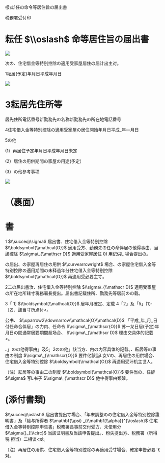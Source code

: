 樣式1任の命令等居住旨の届出書

税務署受付印

# 耘任 $\\oslash$ 命等居住旨の届出書

![](https://www.nta.go.jp/tmp/8742a74f-55ec-466c-b2fa-4014030dd657/images/a00b9f81c8ac9f40d00db8f93c7d01d51622074a823d020e47ef0c74f81d028a.jpg)

次の、住宅借金等特别控除の適用受家屋居住の届计出主对。

1耘居(予定)年月日平成年月日

![](https://www.nta.go.jp/tmp/8742a74f-55ec-466c-b2fa-4014030dd657/images/bef9cc94cd06e2752d9bf950f07d91a93edf2c6c38c8defe569c46671036e2f7.jpg)

# 3耘居先住所等

居先住所電話番号新勤務先の名称新勤務先の所在地電話番号

4住宅借入金等特别控除の適用受家屋の居住開始年月日平成\_年—月日

5の他

(1）再居住予定年月日平成年月日未定

(2）居住の用供期間の家屋の用途(予定）

(3）の他参考事项

![](https://www.nta.go.jp/tmp/8742a74f-55ec-466c-b2fa-4014030dd657/images/f5315b91e7c2ffca482d63a04dc29baa08db886d2783112b370133a266482b17.jpg)

# （裹面）

# 書

1 $\\succeq\\sigma$ 届出書、住宅借入金等特别控除 $\\boldsymbol{\\mathcal{O}}$ 適用受方、勤務先の任の命伴居の他得事由、当該控除 $\\sigma\_{\\mathscr D}$ 適用受家屋居住 $0)$ 用记供L 場合提出の。

の届出、の家屋再居住の用供 $\\curvearrowright$ 場合、の家屋住宅借入金等特别控除の適用期間の未释過年分住宅借入金等特别控除 $\\boldsymbol{\\mathcal{O}}$ 再適用受必要主寸。

2二の届出書汝、住宅借入金等特别控除 $\\sigma\_{\\mathscr D}$ 適用受家屋の所在地所辖寸税務署長提出。届出書記载住所、勤務先等居前のの载。

3「 1\] $\\boldsymbol{\\mathcal{O}}$ 居年月確定、定载 4「2」及「5」(1）·（2)、該当寸所点付<。

公书、 $\\uparrow2\\downarrow\\mathcal{O}\\mathcal{D}$ 「平成\_年\_月\_日付任命合伴居」の力内、任命令 $\\sigma\_{\\mathscr{O}}$ 苏一龙日居(予定)年月日の間通常居要期間超场合、 $\\sigma\_{\\mathscr D}$ 理由交具体的記载<。

、」のの他得事由」及5」2のの他」該当方、内の内容具体的記载。、耘居等の事由の制度 $\\sigma\_{\\mathscr{O}}$ 要件亿該当L女Vの、再居住の用供場合、住宅借入金等特别控除 $\\boldsymbol{\\mathcal{O}}$ 再適用受汁机主世人。

（注）耘居等の事由二の制度 $\\boldsymbol{\\mathcal{O}}$ 要件当の、任辞 $\\sigma$ 写L书子 $\\sigma\_{\\mathscr D}$ 他中得事由類確。

# (添付書類)

$\\succeq\\oslash$ 届出書提出寸場合、「年末調整のの住宅借入金等特别控除證明書」及「給与所得者 $\\mathbf{\\psi} _{\\mathbf{\\alpha}}^{\\oslash}$ 住宅借入金等特别控除申告書」税務署長事前交付受方、未使用分 $\\sigma{}_{!\\circ}$ 当該证明書及当該申告提出。、粉失提出方、税務署（所得税 担当）二相谈<龙。

（注）再居住の用供、住宅借入金等特别控除の再適用受寸場合、確定申告必要飞对。